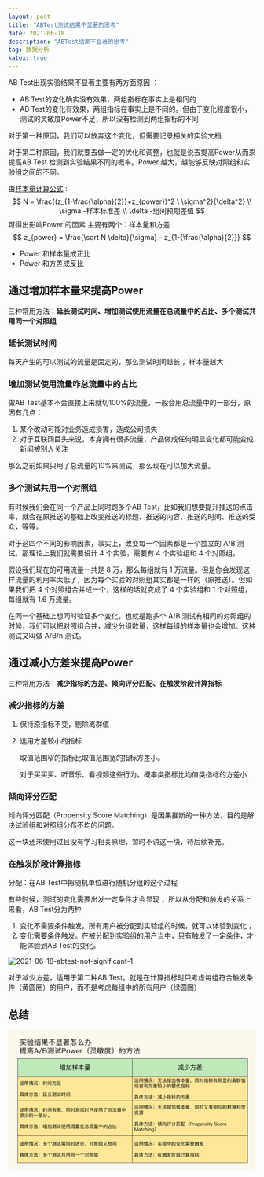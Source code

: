 ```yaml
---
layout: post
title: "ABTest测试结果不显著的思考"
date: 2021-06-18
description: "ABTest结果不显著的思考"
tag: 数据分析
katex: true
---
```


AB Test出现实验结果不显著主要有两方面原因 ：

- AB Test的变化确实没有效果，两组指标在事实上是相同的
- AB Test的变化有效果，两组指标在事实上是不同的。但由于变化程度很小，测试的灵敏度Power不足，所以没有检测到两组指标的不同

对于第一种原因，我们可以放弃这个变化，但需要记录相关的实验文档

对于第二种原因，我们就要去做一定的优化和调整，也就是说去提高Power从而来提高AB Test 检测到实验结果不同的概率。Power 越大，越能够反映对照组和实验组之间的不同。

由[样本量计算公式](https://pangzhengyang.github.io/2021/05/abtest-sample-size/) :
$$
N = \frac{(z_{1-\frac{\alpha}{2}}+z_{power})^2 \ \sigma^2}{\delta^2} \\
\sigma -样本标准差 \\
\delta -组间预期差值
$$
可得出影响Power 的因素 主要有两个：样本量和方差
$$
z_{power} = \frac{\sqrt N \delta}{\sigma} - z_{1-{\frac{\alpha}{2}}}
$$

- Power 和样本量成正比
- Power 和方差成反比

## 通过增加样本量来提高Power

三种常用方法：**延长测试时间、增加测试使用流量在总流量中的占比、多个测试共用同一个对照组**

### 延长测试时间

每天产生的可以测试的流量是固定的，那么测试时间越长 ，样本量越大

### 增加测试使用流量咋总流量中的占比

做AB Test基本不会直接上来就切100%的流量，一般会用总流量中的一部分，原因有几点：

1. 某个改动可能对业务造成损害，造成公司损失
2. 对于互联网巨头来说，本身拥有很多流量，产品做成任何明显变化都可能变成新闻被别人关注

那么之前如果只用了总流量的10%来测试，那么现在可以加大流量。

### 多个测试共用一个对照组

有时候我们会在同一个产品上同时跑多个AB Test，比如我们想要提升推送的点击率，就会在原推送的基础上改变推送的标题、推送的内容、推送的时间、推送的受众，等等。

对于这四个不同的影响因素，事实上，改变每一个因素都是一个独立的 A/B 测试。那理论上我们就需要设计 4 个实验，需要有 4 个实验组和 4 个对照组。

假设我们现在的可用流量一共是 8 万，那么每组就有 1 万流量。但是你会发现这样流量的利用率太低了，因为每个实验的对照组其实都是一样的（原推送）。但如果我们把 4 个对照组合并成一个，这样的话就变成了 4 个实验组和 1 个对照组，每组就有 1.6 万流量。

在同一个基础上想同时验证多个变化，也就是跑多个 A/B 测试有相同的对照组的时候，我们可以把对照组合并，减少分组数量，这样每组的样本量也会增加。这种测试又叫做 A/B/n 测试。

## 通过减小方差来提高Power

三种常用方法：**减少指标的方差、倾向评分匹配、在触发阶段计算指标**

### 减少指标的方差

1. 保持原指标不变，剔除离群值

2. 选用方差较小的指标

   取值范围窄的指标比取值范围宽的指标方差小。

   对于买买买、听音乐、看视频这些行为，概率类指标比均值类指标的方差小

### 倾向评分匹配

倾向评分匹配（Propensity Score Matching）是因果推断的一种方法，目的是解决试验组和对照组分布不均的问题。

这一块还未使用过且没有学习相关原理，暂时不讲这一块，待后续补充。

### 在触发阶段计算指标

分配：在AB Test中把随机单位进行随机分组的这个过程

有些时候，测试的变化需要出发一定条件才会显现 ，所以从分配和触发的关系上来看，AB Test分为两种

1. 变化不需要条件触发。所有用户被分配到实验组的时候，就可以体验到变化；
2. 变化需要条件触发。在被分配到实验组的用户当中，只有触发了一定条件，才能体验到AB Test的变化。

![2021-06-18-abtest-not-significant-1](2021-06-18-abtest-not-significant-1.png)

对于减少方差，适用于第二种AB Test。就是在计算指标时只考虑每组符合触发条件（黄圆圈）的用户，而不是考虑每组中的所有用户（绿圆圈）

## 总结

![2021-06-18-abtest-not-significant-2](\assets\2021-06-18-abtest-not-significant-2.png)

